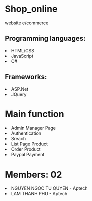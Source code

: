 # Shop_online
website e/commerce

## Programming languages:
<li>HTML/CSS</li>
<li>JavaScript</li>
<li>C#</li>

## Frameworks:
<li>ASP.Net</li>
<li>JQuery</li>

# Main function
<li>Admin Manager Page</li>
<li>Authentication</li>
<li>Sreach</li>
<li>List Page Product</li>
<li>Order Product</li>
<li>Paypal Payment</li>

# Members: 02 
<li>NGUYEN NGOC TU QUYEN - Aptech </li>
<li>LAM THANH PHU - Aptech </li>

